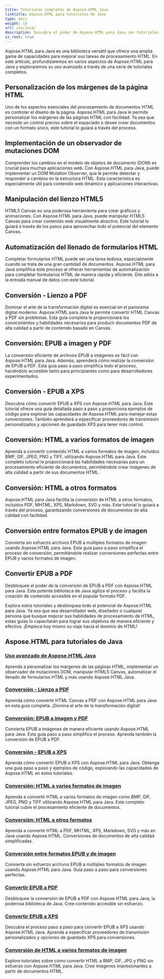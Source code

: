 ```yaml
---
title: Tutoriales completos de Aspose.HTML Java
linktitle: Aspose.HTML para tutoriales de Java
type: docs
weight: 10
url: /es/java/
description: Descubra el poder de Aspose.HTML para Java con tutoriales avanzados. Aprenda a manipular páginas HTML, convertir EPUB a varios formatos y personalizar HTML Canvas como un profesional.
is_root: true
---
```

Aspose.HTML para Java es una biblioteca versátil que ofrece una amplia gama de capacidades para mejorar sus tareas de procesamiento HTML. En este artículo, profundizaremos en varios aspectos de Aspose.HTML para Java y exploraremos su uso avanzado a través de una serie de tutoriales completos.

## Personalización de los márgenes de la página HTML
Uno de los aspectos esenciales del procesamiento de documentos HTML es controlar el diseño de la página. Aspose.HTML para Java le permite personalizar los márgenes de las páginas HTML con facilidad. Ya sea que necesite un control preciso sobre el espaciado o desee crear documentos con un formato único, este tutorial lo guiará a través del proceso.

## Implementación de un observador de mutaciones DOM
Comprender los cambios en el modelo de objetos de documento (DOM) es crucial para muchas aplicaciones web. Con Aspose.HTML para Java, puede implementar un DOM Mutation Observer, que le permite detectar y responder a cambios en la estructura HTML. Esta característica es especialmente útil para contenido web dinámico y aplicaciones interactivas.

## Manipulación del lienzo HTML5
HTML5 Canvas es una poderosa herramienta para crear gráficos y animaciones. Con Aspose.HTML para Java, puede manipular HTML5 Canvas para crear contenido web visualmente atractivo. Este tutorial lo guiará a través de los pasos para aprovechar todo el potencial del elemento Canvas.

## Automatización del llenado de formularios HTML
Completar formularios HTML puede ser una tarea tediosa, especialmente cuando se trata de una gran cantidad de documentos. Aspose.HTML para Java simplifica este proceso al ofrecer herramientas de automatización para completar formularios HTML de manera rápida y eficiente. Dile adiós a la entrada manual de datos con este tutorial.

## Conversión - Lienzo a PDF
Dominar el arte de la transformación digital es esencial en el panorama digital moderno. Aspose.HTML para Java le permite convertir HTML Canvas a PDF sin problemas. Esta guía completa le proporcionará los conocimientos y habilidades necesarios para producir documentos PDF de alta calidad a partir de contenido basado en Canvas.

## Conversión: EPUB a imagen y PDF
La conversión eficiente de archivos EPUB a imágenes es fácil con Aspose.HTML para Java. Además, aprenderá cómo realizar la conversión de EPUB a PDF. Esta guía paso a paso simplifica todo el proceso, haciéndolo accesible tanto para principiantes como para desarrolladores experimentados.

## Conversión - EPUB a XPS
Descubra cómo convertir EPUB a XPS con Aspose.HTML para Java. Este tutorial ofrece una guía detallada paso a paso y proporciona ejemplos de código para explorar las capacidades de Aspose.HTML para manejar estas conversiones. También aprenderá a especificar proveedores de transmisión personalizados y opciones de guardado XPS para tener más control.

## Conversión: HTML a varios formatos de imagen
Aprenda a convertir contenido HTML a varios formatos de imagen, incluidos BMP, GIF, JPEG, PNG y TIFF, utilizando Aspose.HTML para Java. Este completo tutorial le proporcionará las habilidades necesarias para un procesamiento eficiente de documentos, permitiéndole crear imágenes de alta calidad a partir de sus documentos HTML.

## Conversión: HTML a otros formatos
Aspose.HTML para Java facilita la conversión de HTML a otros formatos, incluidos PDF, MHTML, XPS, Markdown, SVG y más. Este tutorial lo guiará a través del proceso, garantizando conversiones de documentos de alta calidad con facilidad.

## Conversión entre formatos EPUB y de imagen
Convierta sin esfuerzo archivos EPUB a múltiples formatos de imagen usando Aspose.HTML para Java. Esta guía paso a paso simplifica el proceso de conversión, permitiéndole realizar conversiones perfectas entre EPUB y varios formatos de imagen.

## Convertir EPUB a PDF
Desbloquee el poder de la conversión de EPUB a PDF con Aspose.HTML para Java. Esta potente biblioteca de Java agiliza el proceso y facilita la creación de contenido accesible en el popular formato PDF.

Explora estos tutoriales y desbloquea todo el potencial de Aspose.HTML para Java. Ya sea que sea desarrollador web, diseñador o cualquier persona que busque mejorar sus habilidades de procesamiento de HTML, estas guías lo capacitarán para lograr sus objetivos de manera eficiente y efectiva. ¡Empiece hoy mismo su viaje hacia el dominio de HTML!

## Aspose.HTML para tutoriales de Java
### [Uso avanzado de Aspose.HTML Java](./advanced-usage/)
Aprenda a personalizar los márgenes de las páginas HTML, implementar un observador de mutaciones DOM, manipular HTML5 Canvas, automatizar el llenado de formularios HTML y más usando Aspose.HTML Java.
### [Conversión - Lienzo a PDF](./conversion-canvas-to-pdf/)
Aprenda cómo convertir HTML Canvas a PDF con Aspose.HTML para Java en esta guía completa. ¡Domina el arte de la transformación digital!
### [Conversión: EPUB a imagen y PDF](./conversion-epub-to-image-and-pdf/)
Convierta EPUB a imágenes de manera eficiente usando Aspose.HTML para Java. Esta guía paso a paso simplifica el proceso. Aprenda también la conversión de EPUB a PDF.
### [Conversión - EPUB a XPS](./conversion-epub-to-xps/)
Aprenda cómo convertir EPUB a XPS con Aspose.HTML para Java. Obtenga una guía paso a paso y ejemplos de código, explorando las capacidades de Aspose.HTML en estos tutoriales.
### [Conversión: HTML a varios formatos de imagen](./conversion-html-to-various-image-formats/)
Aprenda a convertir HTML a varios formatos de imagen como BMP, GIF, JPEG, PNG y TIFF utilizando Aspose.HTML para Java. Este completo tutorial cubre el procesamiento eficiente de documentos.
### [Conversión: HTML a otros formatos](./conversion-html-to-other-formats/)
Aprenda a convertir HTML a PDF, MHTML, XPS, Markdown, SVG y más en Java usando Aspose.HTML. Conversiones de documentos de alta calidad simplificadas.
### [Conversión entre formatos EPUB y de imagen](./converting-between-epub-and-image-formats/)
Convierta sin esfuerzo archivos EPUB a múltiples formatos de imagen usando Aspose.HTML para Java. Guía paso a paso para conversiones perfectas.
### [Convertir EPUB a PDF](./converting-epub-to-pdf/)
Desbloquee la conversión de EPUB a PDF con Aspose.HTML para Java, la poderosa biblioteca de Java. Cree contenido accesible sin esfuerzo.
### [Convertir EPUB a XPS](./converting-epub-to-xps/)
Descubra el proceso paso a paso para convertir EPUB a XPS usando Aspose.HTML Java. Aprenda a especificar proveedores de transmisión personalizados y opciones de guardado XPS para conversiones.
### [Conversión de HTML a varios formatos de imagen](./converting-html-to-various-image-formats/)
Explore tutoriales sobre cómo convertir HTML a BMP, GIF, JPG y PNG sin esfuerzo con Aspose.HTML para Java. Cree imágenes impresionantes a partir de documentos HTML.

